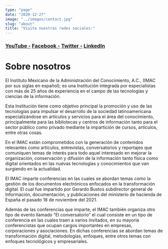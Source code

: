 ```yaml
---
type: "page"
date: "2020-12-27"
image: "../images/contact.jpg"
slug: "about"
title: "Visita nuestras redes sociales:"
---
```


### <a href="https://www.youtube.com/channel/UCFNb73tmtkYArn_DpGyyX3A">YouTube -</a> <a href="https://www.facebook.com/Yajadoc">Facebook -</a> <a href="https://twitter.com/IMAC_AC">Twitter -</a> <a href="https://www.linkedin.com/company/2609786/">LinkedIn</a>
#    
# Sobre nosotros

El Instituto Mexicano de la Administración del Conocimiento, A.C., (IMAC por sus siglas en español); es una Institución integrada por especialistas con más de 25 años de experiencia en el campo de las tecnologías y ciencias de la información. 

Esta Institución tiene como objetivo principal la promoción y uso de las tecnologías para impulsar el desarrollo de la sociedad latinoamericana especializándose en artículos y servicios para el área del conocimiento, principalmente para las bibliotecas y centros de información tanto para el sector público como privado mediante la impartición de cursos, artículos, entre otras cosas.

En el IMAC están comprometidos con la generación de contenidos relevantes como artículos, entrevistas, conversatorios y reportajes que comuniquen temas de interés para todo aquel interesado en mejorar la organización, conservación y difusión de la información tanto física como digital orientados en las nuevas tecnologías y conocimientos que van surgiendo en la actualidad.

El IMAC imparte conferencias en las cuales se abordan temas como la gestión de los documentos electrónicos enfocados en la transformación digital. El cual fue impartido por Gerardo Bustos subdirector general de Información, documentación, y publicaciones del ministerio de hacienda de España el pasado 18 de noviembre del 2021.

Además de las conferencias que imparte, el IMAC también organiza otro tipo de evento llamado “El conversatorio” el cual consiste en un tipo de conferencia en las cuales traen a varios invitados, en su mayoría conferencistas que ocupan cargos importantes en empresas, corporaciones y asociaciones. En dichas conferencias se abordan temas de transformación digital, metodologías, enfoques, entre otros temas con enfoques tecnológicos y empresariales.


